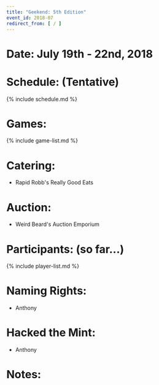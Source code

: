 ```yaml
---
title: "Geekend: 5th Edition"
event_id: 2018-07
redirect_from: [ / ]
---
```

# Date: July 19th - 22nd, 2018

# Schedule: (Tentative)

{% include schedule.md %}

# Games:
{% include game-list.md %}

# Catering:
- Rapid Robb's Really Good Eats

# Auction:
- Weird Beard's Auction Emporium

# Participants: (so far...)
{% include player-list.md %}

# Naming Rights:
- Anthony

# Hacked the Mint:
- Anthony

# Notes:
